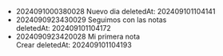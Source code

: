 - 2024091000380028 Nuevo dia deletedAt: 202409101104141
- 2024090923430029 Seguimos con las notas<br> deletedAt: 202409101104172
- 2024090923420028 Mi primera nota<br>Crear deletedAt: 202409101104193
